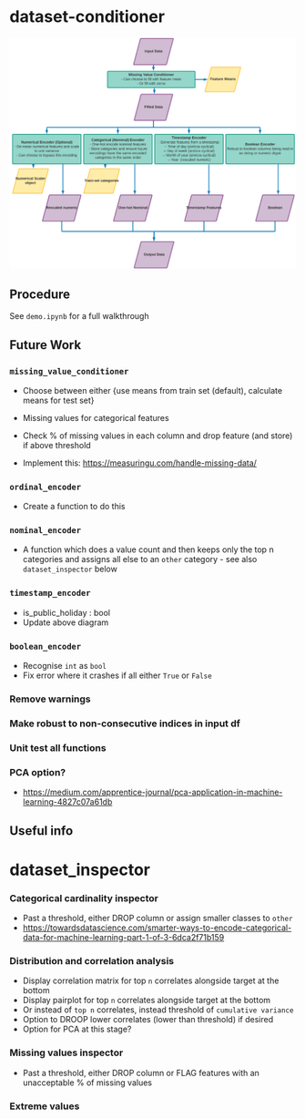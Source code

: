 # dataset-conditioner

![`fit_transform` flow](pictures/readme_flow.png)

## Procedure

See `demo.ipynb` for a full walkthrough

## Future Work

### `missing_value_conditioner`
- Choose between either {use means from train set (default), calculate means for test set}
- Missing values for categorical features
- Check % of missing values in each column and drop feature (and store) if above threshold

- Implement this: https://measuringu.com/handle-missing-data/

### `ordinal_encoder`
- Create a function to do this

### `nominal_encoder`
- A function which does a value count and then keeps only the top n categories and assigns all else to an `other` category - see also `dataset_inspector` below

### `timestamp_encoder`
- is_public_holiday : bool
- Update above diagram

### `boolean_encoder`
- Recognise `int` as `bool`
- Fix error where it crashes if all either `True` or `False`

### Remove warnings

### Make robust to non-consecutive indices in input df

### Unit test all functions

### PCA option?
- https://medium.com/apprentice-journal/pca-application-in-machine-learning-4827c07a61db

## Useful info

# dataset_inspector

### Categorical cardinality inspector
- Past a threshold, either DROP column or assign smaller classes to `other`
- https://towardsdatascience.com/smarter-ways-to-encode-categorical-data-for-machine-learning-part-1-of-3-6dca2f71b159

### Distribution and correlation analysis
- Display correlation matrix for top `n` correlates alongside target at the bottom
- Display pairplot for top `n` correlates alongside target at the bottom
- Or instead of `top n` correlates, instead threshold of `cumulative variance`
- Option to DROOP lower correlates (lower than threshold) if desired
- Option for PCA at this stage?

### Missing values inspector
- Past a threshold, either DROP column or FLAG features with an unacceptable % of missing values

### Extreme values
